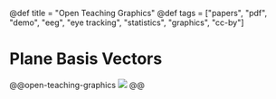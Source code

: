 @def title = "Open Teaching Graphics"
@def tags = ["papers", "pdf", "demo", "eeg", "eye tracking", "statistics", "graphics", "cc-by"]

# Plane Basis Vectors


@@open-teaching-graphics
![](/assets/teaching-resources/plane_basisvectors.png)
@@


